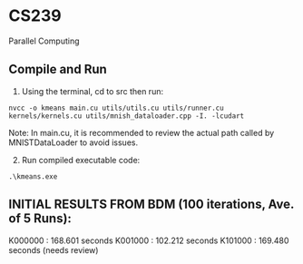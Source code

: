 # CS239
Parallel Computing

## Compile and Run
1. Using the terminal, cd to src then run:
```
nvcc -o kmeans main.cu utils/utils.cu utils/runner.cu kernels/kernels.cu utils/mnish_dataloader.cpp -I. -lcudart
```
Note:
In main.cu, it is recommended to review the actual path called by MNISTDataLoader to avoid issues.
<br>     

2. Run compiled executable code:

```
.\kmeans.exe
```

## INITIAL RESULTS FROM BDM (100 iterations, Ave. of 5 Runs):
K000000 : 168.601 seconds
K001000 : 102.212 seconds
K101000 : 169.480 seconds (needs review)